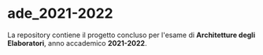 # ade_2021-2022

La repository contiene il progetto concluso per l'esame di **Architetture degli Elaboratori**, anno accademico **2021-2022**.
